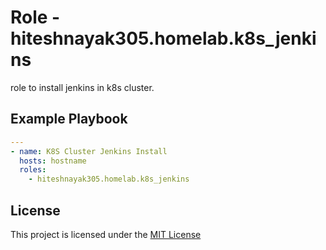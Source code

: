 # Role - hiteshnayak305.homelab.k8s_jenkins

role to install jenkins in k8s cluster.

## Example Playbook

```yaml
---
- name: K8S Cluster Jenkins Install
  hosts: hostname
  roles:
    - hiteshnayak305.homelab.k8s_jenkins
```

## License

This project is licensed under the [MIT License](../../LICENSE)
